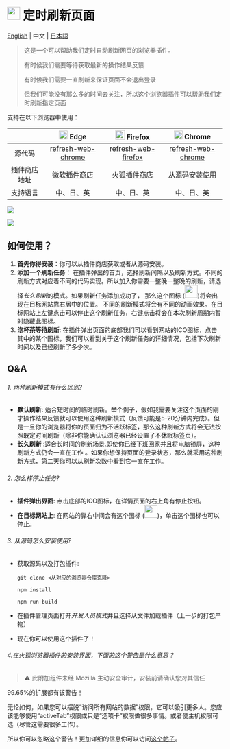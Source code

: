 <!--
 * @Author: fanjf
 * @Date: 2023-08-04 17:31:58
 * @LastEditTime: 2023-10-20 10:21:32
 * @LastEditors: fanjf
 * @FilePath: \refresh-web\doc\readme_zh_CN.md
 * @Description: 🎉🎉🎉
-->
# <img src="https://img1.imgtp.com/2023/08/03/Zain7SkN.png" style="width:30px" /> 定时刷新页面

[English](https://github.com/Volta0719/refresh-web-chrome/blob/main/README.md) | 中文 | [日本語](https://github.com/Volta0719/refresh-web-chrome/blob/main/doc/readme_ja.md)


> 这是一个可以帮助我们定时自动刷新网页的浏览器插件。
>
> 有时候我们需要等待获取最新的操作结果反馈
>
> 有时候我们需要一直刷新来保证页面不会退出登录
>
> 但我们可能没有那么多的时间去关注，所以这个浏览器插件可以帮助我们定时刷新指定页面

支持在以下浏览器中使用：

|              | <img src="https://img1.imgtp.com/2023/08/04/dMvKxCQO.png" style="width:20px" /> Edge | <img src="https://img1.imgtp.com/2023/08/04/T7csyLE3.png" style="width:22px" /> Firefox | <img src="https://img1.imgtp.com/2023/08/04/21gqH24x.png" style="width:20px" /> Chrome |
| :----------: | :----------------------------------------------------------: | :----------------------------------------------------------: | :----------------------------------------------------------: |
|    源代码    | [refresh-web-chrome](https://github.com/Volta0719/refresh-web-chrome) | [refresh-web-firefox](https://github.com/Volta0719/refresh-web-firefox#refresh-web-firefox) | [refresh-web-chrome](https://github.com/Volta0719/refresh-web-chrome) |
| 插件商店地址 | [微软插件商店](https://microsoftedge.microsoft.com/addons/detail/gjklkjghflejbeibdlefkbdljeoihkcp) | [火狐插件商店](https://addons.mozilla.org/zh-CN/firefox/addon/refresh-web-page-regularly/) |                        从源码安装使用                        |
|   支持语言   |                          中、日、英                          |                          中、日、英                          |                          中、日、英                          |

![](https://img1.imgtp.com/2023/08/03/7hiRC5VM.png)

![](https://img1.imgtp.com/2023/08/03/gzPiVWhw.png)

## 如何使用？

1. **首先你得安装**：你可以从插件商店获取或者从源码安装。
2. **添加一个刷新任务**： 在插件弹出的首页，选择刷新间隔以及刷新方式。不同的刷新方式对应着不同的代码实现。所以加入你需要一整晚一整晚的刷新，请选择*长久刷新*的模式。如果刷新任务添加成功了， 那么这个图标 (<img src="https://img1.imgtp.com/2023/08/03/Zain7SkN.png" style="width:30px" />)将会出现在目标网站靠右居中的位置。 不同的刷新模式将会有不同的动画效果。在目标网站上左键点击可以停止这个刷新任务，右键点击将会在本次刷新周期内暂时隐藏此图标。 
3. **泡杯茶等待刷新**: 在插件弹出页面的底部我们可以看到网站的ICO图标，点击其中的某个图标，我们可以看到关于这个刷新任务的详细情况，包括下次刷新时间以及已经刷新了多少次。

## Q&A

###### 1. 两种刷新模式有什么区别?

- **默认刷新:** 适合短时间的临时刷新。举个例子，假如我需要关注这个页面的刚才操作结果反馈就可以使用这种刷新模式（反馈可能是5-20分钟内完成）。但是一旦你的浏览器将你的页面归为不活跃标签，那么这种刷新方式将会无法按照既定时间刷新（除非你能确认认浏览器已经设置了不休眠标签页）。
- **长久刷新** :适合长时间的刷新场景.即使你已经下班回家并且将电脑锁屏，这种刷新方式仍会一直在工作 。如果你想保持页面的登录状态，那么就采用这种刷新方式，第二天你可以从刷新次数中看到它一直在工作。

###### 2. 怎么样停止任务?

- **插件弹出界面**: 点击底部的ICO图标，在详情页面的右上角有停止按钮。
- **在目标网站上**: 在网站的靠右中间会有这个图标  (<img src="https://img1.imgtp.com/2023/08/03/Zain7SkN.png" style="width:30px" />)，单击这个图标也可以停止。

###### 3. 从源码怎么安装使用?

- 获取源码以及打包插件:

  ```shell
  git clone <从对应的浏览器仓库克隆>
  
  npm install 
  
  npm run build
  ```

- 在插件管理页面打开*开发人员模式*并且选择从文件加载插件（上一步的打包产物）

- 现在你可以使用这个插件了！

###### 4.在火狐浏览器插件的安装界面，下面的这个警告是什么意思？

> ⚠️ 此附加组件未经 Mozilla 主动安全审计，安装前请确认您对其信任

99.65%的扩展都有该警告！

无论如何，如果您可以摆脱“访问所有网站的数据”权限，它可以吸引更多人。您应该能够使用“activeTab”权限或只是“选项卡”权限做很多事情。或者使主机权限可选（尽管这需要很多工作）。

所以你可以忽略这个警告！更加详细的信息你可以访问[这个帖子](https://discourse.mozilla.org/t/this-add-on-is-not-actively-monitored-for-security-by-mozilla-make-sure-you-trust-it-before-installing/121823)。



